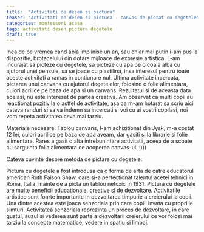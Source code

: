 ```yaml
---
title:  "Activitati de desen si pictura"
teaser: "Activitati de desen si pictura - canvas de pictat cu degetele"
categories: montessori acasa
tags: activitati desen pictura degetele
draft: true
---
```



Inca de pe vremea cand abia implinise un an, sau chiar mai putin i-am pus la dispozitie, brotacelului din dotare mijloace de expresie artistica. L-am incurajat sa picteze cu degetele, sa picteze cu apa pe o coala alba cu ajutorul unei pensule, sa se joace cu plastilina, insa interesul pentru toate aceste activitati a ramas in contiunare nul. Ultima activitate incercata, pictarea unui canvans cu ajutorul degetelelor, folosind o folie alimentara, culori acrilice pe baza de apa si un canvans. Rezultatul si de aceasta data acelasi, nu este interesat de partea creativa.
Am observat ca multi copii au reactionat pozitiv la o astfel de activitate, asa ca m-am hotarat sa scriu aici cateva randuri si sa va indemn sa incercati si voi cu ai vostri copilasi, noi vom repeta activitatea ceva mai tarziu.

Materiale necesare: Tablou canvans, l-am achizitionat din Jysk, m-a costat 12 lei, culori acrilice pe baza de apa aveam, dar gasiti si la librarie si folie alimentara.
Rares a gasit o alta intrebunintare activitatii, aceea de a scoate cu sarguinta folia alimentara ce acoperea canvas-ul. :)))

Cateva cuvinte despre metoda de pictare cu degetele:

Pictura cu degetele a fost  introdusa ca o forma de arta de catre educatorul american Ruth Faison Shaw, care si-a perfectionat talentul acetei tehnici in Roma, Italia, inainte de a picta un tablou netoxic in 1931. 
Pictura cu degetele are multe beneficii educationale, creative si de dezvoltare. Activitatile artistice sunt foarte importante in dezvoltarea timpurie a creierului la copii. Una dintre acestea este joaca senzoriala prin care copiii invata cu propriile simturi.
Activitatea senzoriala reprezinta un proces de dezvoltare, in care gustul, auzul si vederea sunt parte a dezvoltarii creierului ce vor folosi mai tarziu la concepte matematice, vedere in spatiu si limbaj.

